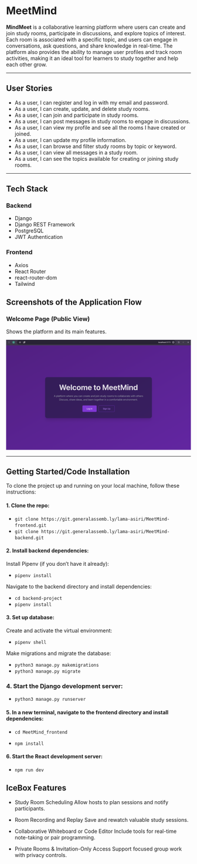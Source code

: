 # MeetMind

**MindMeet** is a collaborative learning platform where users can create and join study rooms, participate in discussions, and explore topics of interest. Each room is associated with a specific topic, and users can engage in conversations, ask questions, and share knowledge in real-time. The platform also provides the ability to manage user profiles and track room activities, making it an ideal tool for learners to study together and help each other grow.

---

## User Stories

- As a user, I can register and log in with my email and password.
- As a user, I can create, update, and delete study rooms.
- As a user, I can join and participate in study rooms.
- As a user, I can post messages in study rooms to engage in discussions.
- As a user, I can view my profile and see all the rooms I have created or joined.
- As a user, I can update my profile information.
- As a user, I can browse and filter study rooms by topic or keyword.
- As a user, I can view all messages in a study room.
- As a user, I can see the topics available for creating or joining study rooms.

---

## Tech Stack

### Backend

- Django
- Django REST Framework
- PostgreSQL
- JWT Authentication

### Frontend

- Axios
- React Router
- react-router-dom
- Tailwind


## Screenshots of the Application Flow
### Welcome Page (Public View)

Shows the platform and its main features.

![Welcome Page](LP.png)

---


## Getting Started/Code Installation

To clone the project up and running on your local machine, follow these instructions:

#### 1. Clone the repo:

- `git clone https://git.generalassemb.ly/lama-asiri/MeetMind-frontend.git`
- `git clone https://git.generalassemb.ly/lama-asiri/MeetMind-backend.git`

#### 2. Install backend dependencies:

Install Pipenv (if you don’t have it already):

- `pipenv install`

Navigate to the backend directory and install dependencies:

- `cd backend-project`
- `pipenv install`


#### 3. Set up database:

Create and activate the virtual environment:

- `pipenv shell`

Make migrations and migrate the database:

- `python3 manage.py makemigrations`
- `python3 manage.py migrate`

### 4. Start the Django development server:

- `python3 manage.py runserver`


#### 5. In a new terminal, navigate to the frontend directory and install dependencies:

- `cd MeetMind_frontend`
  
- `npm install`

#### 6. Start the React development server:

- `npm run dev`

## IceBox Features
- Study Room Scheduling
Allow hosts to plan sessions and notify participants.

- Room Recording and Replay
Save and rewatch valuable study sessions.

- Collaborative Whiteboard or Code Editor
Include tools for real-time note-taking or pair programming.

- Private Rooms & Invitation-Only Access
Support focused group work with privacy controls.


